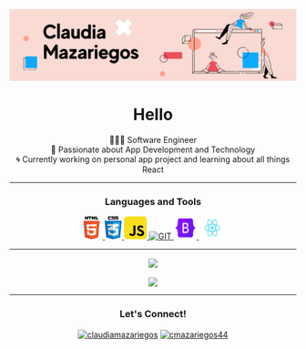 <p align="center">
  <img src="welcome-banner.png" alt="Welcome, friend!" />
</p>

<h1 align="center">Hello</h1>

<p align="center">
  👩🏻‍💻 Software Engineer<br>
  💬 Passionate about App Development and Technology<br>
  🌀 Currently working on personal app project and learning about all things React
</p>

---

<h3 align="center">Languages and Tools</h3>
<p align="center"> 
  <a href="https://developer.mozilla.org/en-US/docs/Web/HTML" target="_blank"> <img src="img/html-logo.png" alt="HTML5" width="40" height="40"/> </a> 
  <a href="https://developer.mozilla.org/en-US/docs/Web/CSS" target="_blank"> <img src="img/css-logo.png" alt="CSS3" width="30" height="40"/> </a> 
  <a href="https://developer.mozilla.org/en-US/docs/Web/JavaScript" target="_blank"> <img src="img/javascript-logo.png" alt="JAVASCRIPT" width="40" height="40"/> </a> 
  <a href="https://git-scm.com/" target="_blank"> <img src="https://www.vectorlogo.zone/logos/git-scm/git-scm-icon.svg" alt="GIT" width="40" height="40"/> </a> 
  <a href="https://getbootstrap.com" target="_blank"> <img src="img/bootstrap-logo.png" alt="BOOTSTRAP" width="40" height="40"/> </a> 
  <a href="https://reactjs.org/" target="_blank"> <img src="img/react-logo.png" alt="JAVA" width="48" height="40"/> </a>
<!--   <a href="https://www.mysql.com/" target="_blank"> <img src="img/mysql-logo.png" alt="MYSQL" width="50" height="40"/> </a> -->
</p>

---

<p align="center">
  <a href="https://github.com/cmazariegos44/github-readme-stats" title="Go to Source">
    <img width=330px align="center" src="https://github-readme-stats.vercel.app/api/top-langs/?username=cmazariegos44&layout=compact&theme=nightowl">
  </a>
<!--   <a href="https://github.com/cmazariegos44/github-readme-stats" title="Go to Source">
    <img width=330px align="center" src="https://github-readme-stats.vercel.app/api?username=cmazariegos44">
  </a> -->
</p>

</div>
<div align="center">
 <img align="center" width=330px src="https://github-readme-stats.vercel.app/api?username=cmazariegos44&show_icons=true&layout=compact&theme=nightowl" />
  
<!--    <img align="center" width=330px src="https://github-readme-stats.vercel.app/api?username=cmazariegos44&show_icons=true&hide_title=true&hide_border=true&theme=nightowl" /> -->
<!--   <img align="center" height="100px" src="https://github-readme-stats.vercel.app/api/top-langs/?username=cmazariegos44" /> -->

</div>



---

<h3 align="center">Let's Connect! </h3>
<p align="center">
  <a href="https://www.linkedin.com/in/claudia-mazariegos/" title="claudiamazariegos" target="blank"><img align="center" src="https://cdn.jsdelivr.net/npm/simple-icons@3.0.1/icons/linkedin.svg" alt="claudiamazariegos" height="30" width="40" /></a>
  <a href="https://twitter.com/cmazariegos44" title="@cmazariegos44" target="blank"><img align="center" src="https://cdn.jsdelivr.net/npm/simple-icons@3.0.1/icons/twitter.svg" alt="cmazariegos44" height="30" width="40" /></a>
</p>
